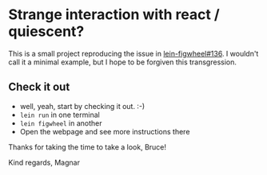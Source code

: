 # Strange interaction with react / quiescent?

This is a small project reproducing the issue in [lein-figwheel#136](https://github.com/bhauman/lein-figwheel/issues/136).
I wouldn't call it a minimal example, but I hope to be forgiven this transgression.

## Check it out

- well, yeah, start by checking it out. :-)
- `lein run` in one terminal
- `lein figwheel` in another
- Open the webpage and see more instructions there

Thanks for taking the time to take a look, Bruce!

Kind regards, Magnar
